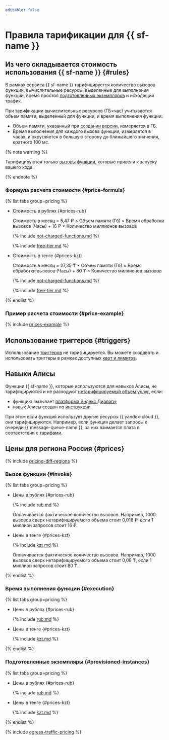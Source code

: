 ```yaml
---
editable: false
---
```


# Правила тарификации для {{ sf-name }}



## Из чего складывается стоимость использования {{ sf-name }} {#rules}

В рамках сервиса {{ sf-name }} тарифицируется количество вызовов функции, вычислительные ресурсы, выделенные для выполнения функции, время простоя [подготовленных экземпляров](concepts/function.md#provisioned-instances) и исходящий трафик.

При тарификации вычислительных ресурсов (ГБ×час) учитывается объем памяти, выделенный для функции, и время выполнения функции:
* Объем памяти, указанный при [создании версии](operations/function/version-manage.md), измеряется в ГБ.
* Время выполнения для каждого вызова функции, измеряется в часах, и округляется в большую сторону до ближайшего значения, кратного 100 мс.

{% note warning %}

Тарифицируются только [вызовы функции](concepts/function-invoke.md), которые привели к запуску вашего кода.

{% endnote %}

### Формула расчета стоимости {#price-formula}


{% list tabs group=pricing %}

- Стоимость в рублях {#prices-rub}

  Стоимость в месяц = 5,47 ₽ × Объем памяти (Гб) × Время обработки вызовов (Часы) + 16 ₽ × Количество миллионов вызовов

  {% include [not-charged-functions.md](../_includes/pricing/price-formula/not-charged-functions.md) %}

  {% include [free-tier.md](../_includes/pricing/price-formula/free-tier.md) %}

- Стоимость в тенге {#prices-kzt}

  Стоимость в месяц = 27,35 ₸ × Объем памяти (Гб) × Время обработки вызовов (Часы) + 80 ₸ × Количество миллионов вызовов

  {% include [not-charged-functions.md](../_includes/pricing/price-formula/not-charged-functions.md) %}

  {% include [free-tier.md](../_includes/pricing/price-formula/free-tier.md) %}

{% endlist %}



### Пример расчета стоимости {#price-example}

{% include [prices-example](../_includes/functions/prices-example.md) %}

## Использование триггеров {#triggers}

Использование [триггеров](concepts/trigger/index.md) не тарифицируется. Вы можете создавать и использовать триггеры в рамках доступных [квот и лимитов](concepts/limits.md).

## Навыки Алисы

Функции {{ sf-name }}, которые используются для навыков Алисы, не тарифицируются и не расходуют [нетарифицируемый объем услуг](../billing/concepts/serverless-free-tier.md#sf), если:
* функцию вызывает [платформа Яндекс Диалоги](https://yandex.ru/dev/dialogs/);
* навык Алисы создан по [инструкции](https://yandex.ru/dev/dialogs/alice/doc/deploy-ycloud-function.html#deploy-ycloud-function__register).

При этом если функция использует другие ресурсы {{ yandex-cloud }}, они тарифицируются. Например, если функция делает запросы к очереди {{ message-queue-name }}, за них взимается плата в соответствии с [тарифами](../message-queue/pricing.md#requests-to-queues).

## Цены для региона Россия {#prices}


{% include [pricing-diff-regions](../_includes/pricing-diff-regions.md) %}


### Вызов функции {#invoke}


{% list tabs group=pricing %}

- Цены в рублях {#prices-rub}

  {% include [rub.md](../_pricing/functions/rub-invocations.md) %}

  Оплачивается фактическое количество вызовов. Например, 1000 вызовов сверх нетарифицируемого объема стоит 0,016 ₽, если 1 миллион запросов стоит 16 ₽.

- Цены в тенге {#prices-kzt}

  {% include [kzt.md](../_pricing/functions/kzt-invocations.md) %}

  Оплачивается фактическое количество вызовов. Например, 1000 вызовов сверх нетарифицируемого объема стоит 0,08 ₸, если 1 миллион запросов стоит 80 ₸.

{% endlist %}



### Время выполнения функции {#execution}


{% list tabs group=pricing %}

- Цены в рублях {#prices-rub}

  {% include [rub.md](../_pricing/functions/rub-compute.md) %}

- Цены в тенге {#prices-kzt}

  {% include [kzt.md](../_pricing/functions/kzt-compute.md) %}

{% endlist %}



### Подготовленные экземпляры {#provisioned-instances}


{% list tabs group=pricing %}

- Цены в рублях {#prices-rub}

  {% include [rub.md](../_pricing/functions/rub-compute-provisioned-instances.md) %}

- Цены в тенге {#prices-kzt}

  {% include [kzt.md](../_pricing/functions/kzt-compute-provisioned-instances.md) %}

{% endlist %}



{% include [egress-traffic-pricing](../_includes/egress-traffic-pricing.md) %}

